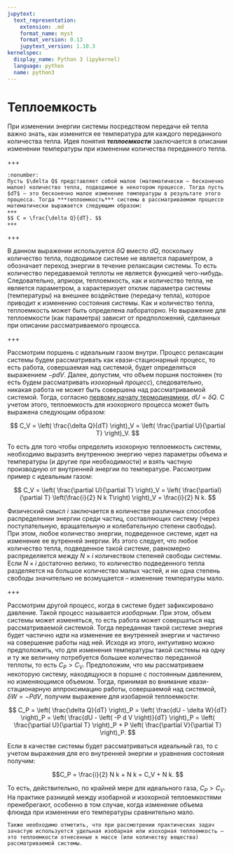 ```yaml
---
jupytext:
  text_representation:
    extension: .md
    format_name: myst
    format_version: 0.13
    jupytext_version: 1.10.3
kernelspec:
  display_name: Python 3 (ipykernel)
  language: python
  name: python3
---
```


<a id='pvt-td-heat_capacity'></a>
# Теплоемкость
При изменении энергии системы посредством передачи ей тепла важно знать, как изменится ее температура для каждого переданного количества тепла. Идея понятия ***теплоемкости*** заключается в описании изменении температуры при изменении количества переданного тепла.

+++

<a id='pvt-td-heat_capacity-definition'></a>
```{prf:определение}
:nonumber:
Пусть $\delta Q$ представляет собой малое (математически – бесконечно малое) количество тепла, подводимое в некотором процессе. Тогда пусть $dT$ – это бесконечно малое изменение температуры в результате этого процесса. Тогда ***теплоемкость*** системы в рассматриваемом процессе математически выражается следующим образом:
+++
$$ C = \frac{\delta Q}{dT}. $$
+++
```

+++

В данном выражении используется $\delta Q$ вместо $dQ$, поскольку количество тепла, подводимое системе не является параметром, а обозначает переход энергии в течение релаксации системы. То есть количество передаваемой теплоты не является функцией чего-нибудь. Следовательно, априори, теплоемкость, как и количество тепла, не является параметром, а характеризует отклик параметра системы (температуры) на внешнее воздействие (передачу тепла), которое приводит к изменению состояния системы. Как и количество тепла, теплоемкость может быть определена лабораторно. Но выражение для теплоемкости (как параметра) зависит от предположений, сделанных при описании рассматриваемого процесса.

+++

<a id='pvt-td-heat_capacity-isochoric'></a>
Рассмотрим поршень с идеальным газом внутри. Процесс релаксации системы будем рассматривать как квази-стационарный процесс, то есть работа, совершаемая над системой, будет определяться выражением $-pdV$. Далее, допустим, что объем поршня постоянен (то есть будем рассматривать *изохорный процесс*), следовательно, никакая работа не может быть совершена над рассматриваемой системой. Тогда, согласно [первому началу термодинамики](./TD-3-Heat-Work.html#pvt-td-heat_and_work-first_law), $dU = \delta Q$. С учетом этого, теплоемкость для изохорного процесса может быть выражена следующим образом:

$$ C_V = \left( \frac{\delta Q}{dT} \right)_V = \left( \frac{\partial U}{\partial T} \right)_V. $$

То есть для того чтобы определить изохорную теплоемкость системы, необходимо выразить внутреннюю энергию через параметры объема и температуры (и другие при необходимости) и взять частную производную от внутренней энергии по температуре. Рассмотрим пример с идеальным газом:

$$ C_V = \left( \frac{\partial U}{\partial T} \right)_V = \left( \frac{\partial}{\partial T} \left(\frac{i}{2} N k T\right) \right)_V = \frac{i}{2} N k. $$

Физический смысл $i$ заключается в количестве различных способов распределении энергии среди частиц, составляющих систему (через поступательную, вращательную и колебательную степени свободы). При этом, любое количество энергии, подведенное системе, идет на изменение ее вутренней энергии. Из этого следует, что любое количество тепла, подведенное такой системе, равномерно распределяется между $N \times i$ количеством степеней свободы системы. Если $N \times i$ достаточно велико, то количество подведенного тепла разделяется на большое количество малых частей, и ни одна степень свободы значительно не возмущается – изменение температуры мало.

+++

<a id='pvt-td-heat_capacity-isobaric'></a>
Рассмотрим другой процесс, когда в системе будет зафиксировано давление. Такой процесс называется *изобарным*. При этом, объем системы может изменяться, то есть работа может совершаться над рассматриваемой системой. Тогда переданная такой системе энергия будет частично идти на изменение ее внутренней энергии и частично на совершение работы над ней. Исходя из этого, интуитивно можно предположить, что для изменения температуры такой системы на одну и ту же величину потребуется большее количество переданной теплоты, то есть $C_P > C_V$. Предположим, что мы рассматриваем некоторую систему, находящуюся в поршне с постоянным давлением, но изменяющимся объемом. Тогда, принимая во внимание квази-стационарную аппроксимацию работы, совершаемой над системой, $\delta W = - P d V$, получим выражение для изобарной теплоемкости:

$$ C_P = \left( \frac{\delta Q}{dT} \right)_P = \left( \frac{dU - \delta W}{dT} \right)_P = \left( \frac{dU - \left( -P d V \right)}{dT} \right)_P = \left( \frac{\partial U}{\partial T} \right)_P + P \left( \frac{\partial V}{\partial T} \right)_P. $$

<a id='pvt-td-heat_capacity-ideal_gas'></a>
Если в качестве системы будет рассматриваться идеальный газ, то с учетом выражения для его внутренней энергии и уравнения состояния получим:

$$C_P = \frac{i}{2} N k + N k = C_V + N k. $$

То есть, действительно, по крайней мере для идеального газа, $C_P > C_V$. На практике разницей между изобарной и изохорной теплоемкостями пренебрегают, особенно в том случае, когда изменение объема флюида при изменении его температуры сравнительно мало.

```{admonition} NB
Также необходимо отметить, что при рассмотрении практических задач зачастую используется удельная изобарная или изохорная теплоемкость – это теплоемкости отнесенные к массе (или количеству вещества) рассматриваемой системы.
```
